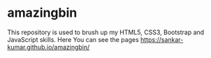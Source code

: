 # amazingbin
This repository is used to brush up my HTML5, CSS3, Bootstrap and JavaScript skills.
Here You can see the pages https://sankar-kumar.github.io/amazingbin/

